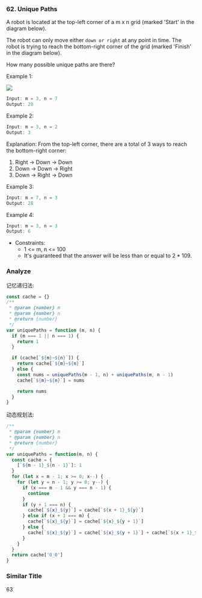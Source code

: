 ### 62. Unique Paths

A robot is located at the top-left corner of a m x n grid (marked 'Start' in the diagram below).

The robot can only move either `down or right` at any point in time. The robot is trying to reach the bottom-right corner of the grid (marked 'Finish' in the diagram below).

How many possible unique paths are there?

Example 1:

![](https://assets.leetcode.com/uploads/2018/10/22/robot_maze.png)

```js
Input: m = 3, n = 7
Output: 28
```

Example 2:

```js
Input: m = 3, n = 2
Output: 3
```

Explanation:
From the top-left corner, there are a total of 3 ways to reach the bottom-right corner:
1. Right -> Down -> Down
2. Down -> Down -> Right
3. Down -> Right -> Down

Example 3:

```js
Input: m = 7, n = 3
Output: 28
```

Example 4:

```js
Input: m = 3, n = 3
Output: 6
```

* Constraints:
  * 1 <= m, n <= 100
  * It's guaranteed that the answer will be less than or equal to 2 * 109.

### Analyze

记忆递归法:

```js
const cache = {}
/**
 * @param {number} m
 * @param {number} n
 * @return {number}
 */
var uniquePaths = function (m, n) {
  if (m === 1 || n === 1) {
    return 1
  }

  if (cache[`${m}~${n}`]) {
    return cache[`${m}~${n}`]
  } else {
    const nums = uniquePaths(m - 1, n) + uniquePaths(m, n - 1)
    cache[`${m}~${n}`] = nums

    return nums
  }
}
```

动态规划法:

```js
/**
 * @param {number} m
 * @param {number} n
 * @return {number}
 */
var uniquePaths = function(m, n) {
  const cache = {
    [`${m - 1}_${n - 1}`]: 1
  }
  for (let x = m - 1; x >= 0; x--) {
    for (let y = n - 1; y >= 0; y--) {
      if (x === m - 1 && y === n - 1) {
        continue
      }
      if (y + 1 === n) {
        cache[`${x}_${y}`] = cache[`${x + 1}_${y}`]
      } else if (x + 1 === m) {
        cache[`${x}_${y}`] = cache[`${x}_${y + 1}`]
      } else {
        cache[`${x}_${y}`] = cache[`${x}_${y + 1}`] + cache[`${x + 1}_${y}`]
      }
    }
  }
  return cache['0_0']
}
```

### Similar Title

63